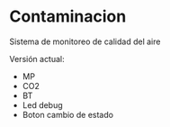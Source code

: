 # Contaminacion
Sistema de monitoreo de calidad del aire

Versión actual: 
- MP
- CO2
- BT
- Led debug
- Boton cambio de estado

